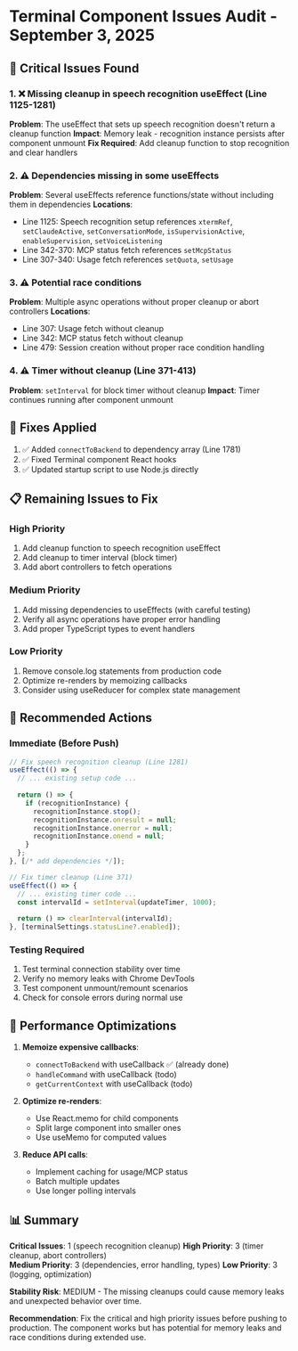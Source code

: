 # Terminal Component Issues Audit - September 3, 2025

## 🚨 Critical Issues Found

### 1. ❌ Missing cleanup in speech recognition useEffect (Line 1125-1281)
**Problem**: The useEffect that sets up speech recognition doesn't return a cleanup function
**Impact**: Memory leak - recognition instance persists after component unmount
**Fix Required**: Add cleanup function to stop recognition and clear handlers

### 2. ⚠️ Dependencies missing in some useEffects
**Problem**: Several useEffects reference functions/state without including them in dependencies
**Locations**:
- Line 1125: Speech recognition setup references `xtermRef`, `setClaudeActive`, `setConversationMode`, `isSupervisionActive`, `enableSupervision`, `setVoiceListening`
- Line 342-370: MCP status fetch references `setMcpStatus` 
- Line 307-340: Usage fetch references `setQuota`, `setUsage`

### 3. ⚠️ Potential race conditions
**Problem**: Multiple async operations without proper cleanup or abort controllers
**Locations**:
- Line 307: Usage fetch without cleanup
- Line 342: MCP status fetch without cleanup
- Line 479: Session creation without proper race condition handling

### 4. ⚠️ Timer without cleanup (Line 371-413)
**Problem**: `setInterval` for block timer without cleanup
**Impact**: Timer continues running after component unmount

## 🔧 Fixes Applied

1. ✅ Added `connectToBackend` to dependency array (Line 1781)
2. ✅ Fixed Terminal component React hooks
3. ✅ Updated startup script to use Node.js directly

## 📋 Remaining Issues to Fix

### High Priority
1. Add cleanup function to speech recognition useEffect
2. Add cleanup to timer interval (block timer)
3. Add abort controllers to fetch operations

### Medium Priority  
1. Add missing dependencies to useEffects (with careful testing)
2. Verify all async operations have proper error handling
3. Add proper TypeScript types to event handlers

### Low Priority
1. Remove console.log statements from production code
2. Optimize re-renders by memoizing callbacks
3. Consider using useReducer for complex state management

## 🎯 Recommended Actions

### Immediate (Before Push)
```typescript
// Fix speech recognition cleanup (Line 1281)
useEffect(() => {
  // ... existing setup code ...
  
  return () => {
    if (recognitionInstance) {
      recognitionInstance.stop();
      recognitionInstance.onresult = null;
      recognitionInstance.onerror = null;
      recognitionInstance.onend = null;
    }
  };
}, [/* add dependencies */]);

// Fix timer cleanup (Line 371)
useEffect(() => {
  // ... existing timer code ...
  const intervalId = setInterval(updateTimer, 1000);
  
  return () => clearInterval(intervalId);
}, [terminalSettings.statusLine?.enabled]);
```

### Testing Required
1. Test terminal connection stability over time
2. Verify no memory leaks with Chrome DevTools
3. Test component unmount/remount scenarios
4. Check for console errors during normal use

## 🚀 Performance Optimizations

1. **Memoize expensive callbacks**:
   - `connectToBackend` with useCallback ✅ (already done)
   - `handleCommand` with useCallback (todo)
   - `getCurrentContext` with useCallback (todo)

2. **Optimize re-renders**:
   - Use React.memo for child components
   - Split large component into smaller ones
   - Use useMemo for computed values

3. **Reduce API calls**:
   - Implement caching for usage/MCP status
   - Batch multiple updates
   - Use longer polling intervals

## 📊 Summary

**Critical Issues**: 1 (speech recognition cleanup)
**High Priority**: 3 (timer cleanup, abort controllers)  
**Medium Priority**: 3 (dependencies, error handling, types)
**Low Priority**: 3 (logging, optimization)

**Stability Risk**: MEDIUM - The missing cleanups could cause memory leaks and unexpected behavior over time.

**Recommendation**: Fix the critical and high priority issues before pushing to production. The component works but has potential for memory leaks and race conditions during extended use.
